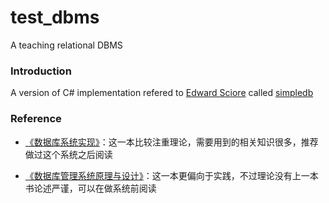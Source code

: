 # test_dbms
A teaching relational DBMS


### Introduction
A version of C# implementation refered to [Edward Sciore](http://www.cs.bc.edu/~sciore/) called [simpledb](http://www.cs.bc.edu/~sciore/simpledb/)


### Reference

* [《数据库系统实现》](https://book.douban.com/subject/4838430/)：这一本比较注重理论，需要用到的相关知识很多，推荐做过这个系统之后阅读

* [《数据库管理系统原理与设计》](https://book.douban.com/subject/1155934/)：这一本更偏向于实践，不过理论没有上一本书论述严谨，可以在做系统前阅读

